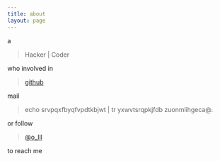 ```yaml
---
title: about
layout: page
---
```


a

> Hacker | Coder

who involved in 

> [github](https://github.com/AndreaOm)

mail 

> echo srvpqxfbyqfvpdtkbjwt | tr yxwvtsrqpkjfdb zuonmlihgeca@.

or follow 

> [@o_lll](http://weibo.com/678199585)

to reach me
